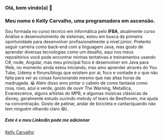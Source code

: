### Olá, bem vindo(a) 👋

### Meu nome é Kelly Carvalho, uma programadora em ascensão.
Sou formada no curso técnico em informática pelo **IFBA**, atualmente curso Análise e desenvolvimento de sistemas, estou em busca da primeira oportunidade para desenvolver profissionalmente a nível júnior.
Pretento seguir carreira como back-end com a linguagem Java, mas gosto de aprender diversas tecnologias como um desafio, aqui nos meus repositórios você pode encontrar minhas tentativas e treinamentos usando C#, node, Angular, mas meu principal foco é desenvolver em Java para Web, no momento ainda estou iniciando, mas amo aprender através do You Tube, Udemy e fóruns/blogs que existem por aí, foco e vontade é o que não falta para ver as coisas funcionando mesmo que nas altas horas da madrugada.
:grinning:
Além disso amo pintar o cabelo de cores fantasia como   rosa, roxo, azul e verde, gosto de ouvir The Warning, Metallica, Evanescence, alguns artistas do MPB, e algumas músicas clássicas da disney, geralmente estudo ouvindo melody of tears de Beethoven, me ajuda na concentração. Gosto de patinar, andar de bicicleta e cantar(quando não tem ninguém olhando claro :smile:). 

##### Este é o meu Linkedin pode me adicionar
[Kelly Carvalho](https://www.linkedin.com/in/kelly-carvalho-110a59153/)
